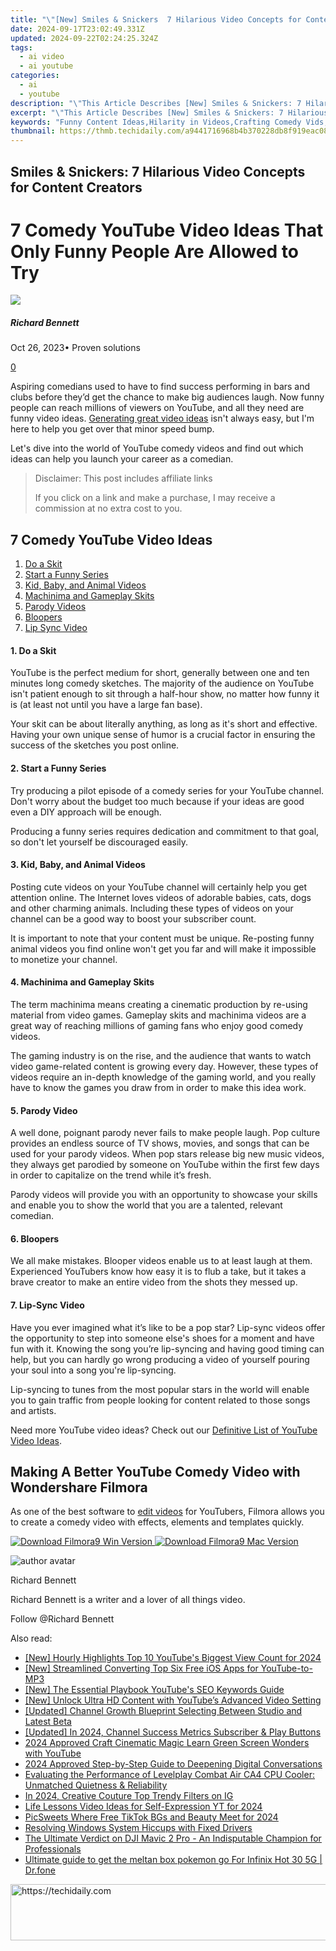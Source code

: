 ```yaml
---
title: "\"[New] Smiles & Snickers  7 Hilarious Video Concepts for Content Creators\""
date: 2024-09-17T23:02:49.331Z
updated: 2024-09-22T02:24:25.324Z
tags:
  - ai video
  - ai youtube
categories:
  - ai
  - youtube
description: "\"This Article Describes [New] Smiles & Snickers: 7 Hilarious Video Concepts for Content Creators\""
excerpt: "\"This Article Describes [New] Smiles & Snickers: 7 Hilarious Video Concepts for Content Creators\""
keywords: "Funny Content Ideas,Hilarity in Videos,Crafting Comedy Vids,Humorous Video Tips,Making Laughs Shareable,Viral Video Concepts,Chuckling Creation Guide"
thumbnail: https://thmb.techidaily.com/a9441716968b4b370228db8f919eac0889d914a97cb067222fedd44de8e1315f.jpg
---
```


## Smiles & Snickers: 7 Hilarious Video Concepts for Content Creators

# 7 Comedy YouTube Video Ideas That Only Funny People Are Allowed to Try

![](https://images.wondershare.com/filmora/article-images/richard-bennett.jpg)

##### Richard Bennett

 Oct 26, 2023• Proven solutions

[0](#commentsBoxSeoTemplate)

Aspiring comedians used to have to find success performing in bars and clubs before they’d get the chance to make big audiences laugh. Now funny people can reach millions of viewers on YouTube, and all they need are funny video ideas. [Generating great video ideas](https://www.filmora.io/community-blog/how-to-come-up-with-better-youtube-video-ideas-391.html) isn't always easy, but I'm here to help you get over that minor speed bump.

Let's dive into the world of YouTube comedy videos and find out which ideas can help you launch your career as a comedian.

>  Disclaimer: This post includes affiliate links
>
>  If you click on a link and make a purchase, I may receive a commission at no extra cost to you.
>

## 7 Comedy YouTube Video Ideas

1. [Do a Skit](#one)
2. [Start a Funny Series](#two)
3. [Kid, Baby, and Animal Videos](#three)
4. [Machinima and Gameplay Skits](#four)
5. [Parody Videos](#five)
6. [Bloopers](#six)
7. [Lip Sync Video](#seven)

#### 1\. Do a Skit

YouTube is the perfect medium for short, generally between one and ten minutes long comedy sketches. The majority of the audience on YouTube isn't patient enough to sit through a half-hour show, no matter how funny it is (at least not until you have a large fan base).

Your skit can be about literally anything, as long as it's short and effective. Having your own unique sense of humor is a crucial factor in ensuring the success of the sketches you post online.

#### 2\. Start a Funny Series

Try producing a pilot episode of a comedy series for your YouTube channel. Don't worry about the budget too much because if your ideas are good even a DIY approach will be enough.

Producing a funny series requires dedication and commitment to that goal, so don't let yourself be discouraged easily.

#### 3\. Kid, Baby, and Animal Videos

Posting cute videos on your YouTube channel will certainly help you get attention online. The Internet loves videos of adorable babies, cats, dogs and other charming animals. Including these types of videos on your channel can be a good way to boost your subscriber count.

It is important to note that your content must be unique. Re-posting funny animal videos you find online won't get you far and will make it impossible to monetize your channel.

#### 4\. Machinima and Gameplay Skits

The term machinima means creating a cinematic production by re-using material from video games. Gameplay skits and machinima videos are a great way of reaching millions of gaming fans who enjoy good comedy videos.

The gaming industry is on the rise, and the audience that wants to watch video game-related content is growing every day. However, these types of videos require an in-depth knowledge of the gaming world, and you really have to know the games you draw from in order to make this idea work.

#### 5\. Parody Video

A well done, poignant parody never fails to make people laugh. Pop culture provides an endless source of TV shows, movies, and songs that can be used for your parody videos. When pop stars release big new music videos, they always get parodied by someone on YouTube within the first few days in order to capitalize on the trend while it’s fresh.

Parody videos will provide you with an opportunity to showcase your skills and enable you to show the world that you are a talented, relevant comedian.

#### 6\. Bloopers

We all make mistakes. Blooper videos enable us to at least laugh at them. Experienced YouTubers know how easy it is to flub a take, but it takes a brave creator to make an entire video from the shots they messed up.

#### 7\. Lip-Sync Video

Have you ever imagined what it’s like to be a pop star? Lip-sync videos offer the opportunity to step into someone else's shoes for a moment and have fun with it. Knowing the song you’re lip-syncing and having good timing can help, but you can hardly go wrong producing a video of yourself pouring your soul into a song you're lip-syncing.

Lip-syncing to tunes from the most popular stars in the world will enable you to gain traffic from people looking for content related to those songs and artists.

Need more YouTube video ideas? Check out our [Definitive List of YouTube Video Ideas](https://tools.techidaily.com/wondershare/filmora/download/).

## Making A Better YouTube Comedy Video with Wondershare Filmora

As one of the best software to [edit videos](https://tools.techidaily.com/wondershare/filmora/download/) for YouTubers, Filmora allows you to create a comedy video with effects, elements and templates quickly.

[![Download Filmora9 Win Version](https://images.wondershare.com/filmora/guide/download-btn-win.jpg) ](https://tools.techidaily.com/wondershare/filmora/download/) [![Download Filmora9 Mac Version](https://images.wondershare.com/filmora/guide/download-btn-mac.jpg) ](https://tools.techidaily.com/wondershare/filmora/download/)

![author avatar](https://images.wondershare.com/filmora/article-images/richard-bennett.jpg)

Richard Bennett

Richard Bennett is a writer and a lover of all things video.

Follow @Richard Bennett

<ins class="adsbygoogle"
     style="display:block"
     data-ad-format="autorelaxed"
     data-ad-client="ca-pub-7571918770474297"
     data-ad-slot="1223367746"></ins>

<ins class="adsbygoogle"
     style="display:block"
     data-ad-client="ca-pub-7571918770474297"
     data-ad-slot="8358498916"
     data-ad-format="auto"
     data-full-width-responsive="true"></ins>

<span class="atpl-alsoreadstyle">Also read:</span>
<div><ul>
<li><a href="https://youtube-sure.techidaily.com/ourly-highlights-top-10-youtubes-biggest-view-count-for-2024/"><u>[New] Hourly Highlights Top 10 YouTube's Biggest View Count for 2024</u></a></li>
<li><a href="https://youtube-webster.techidaily.com/treamlined-converting-top-six-free-ios-apps-for-youtube-to-mp3/"><u>[New] Streamlined Converting Top Six Free iOS Apps for YouTube-to-MP3</u></a></li>
<li><a href="https://youtube-sure.techidaily.com/he-essential-playbook-youtubes-seo-keywords-guide/"><u>[New] The Essential Playbook YouTube's SEO Keywords Guide</u></a></li>
<li><a href="https://youtube-sure.techidaily.com/nlock-ultra-hd-content-with-youtubes-advanced-video-setting/"><u>[New] Unlock Ultra HD Content with YouTube’s Advanced Video Setting</u></a></li>
<li><a href="https://youtube-sure.techidaily.com/ed-channel-growth-blueprint-selecting-between-studio-and-latest-beta/"><u>[Updated] Channel Growth Blueprint Selecting Between Studio and Latest Beta</u></a></li>
<li><a href="https://youtube-blog.techidaily.com/ed-in-2024-channel-success-metrics-subscriber-and-play-buttons/"><u>[Updated] In 2024, Channel Success Metrics Subscriber & Play Buttons</u></a></li>
<li><a href="https://youtube-sure.techidaily.com/approved-craft-cinematic-magic-learn-green-screen-wonders-with-youtube/"><u>2024 Approved Craft Cinematic Magic Learn Green Screen Wonders with YouTube</u></a></li>
<li><a href="https://extra-skills.techidaily.com/2024-approved-step-by-step-guide-to-deepening-digital-conversations/"><u>2024 Approved Step-by-Step Guide to Deepening Digital Conversations</u></a></li>
<li><a href="https://hardware-reviews.techidaily.com/evaluating-the-performance-of-levelplay-combat-air-ca4-cpu-cooler-unmatched-quietness-and-reliability/"><u>Evaluating the Performance of Levelplay Combat Air CA4 CPU Cooler: Unmatched Quietness & Reliability</u></a></li>
<li><a href="https://instagram-clips.techidaily.com/in-2024-creative-couture-top-trendy-filters-on-ig/"><u>In 2024, Creative Couture Top Trendy Filters on IG</u></a></li>
<li><a href="https://youtube-sure.techidaily.com/lessons-video-ideas-for-self-expression-yt-for-2024/"><u>Life Lessons Video Ideas for Self-Expression YT for 2024</u></a></li>
<li><a href="https://extra-skills.techidaily.com/picsweets-where-free-tiktok-bgs-and-beauty-meet-for-2024/"><u>PicSweets Where Free TikTok BGs and Beauty Meet for 2024</u></a></li>
<li><a href="https://graphic-issues.techidaily.com/resolving-windows-system-hiccups-with-fixed-drivers/"><u>Resolving Windows System Hiccups with Fixed Drivers</u></a></li>
<li><a href="https://buynow-tips.techidaily.com/the-ultimate-verdict-on-dji-mavic-2-pro-an-indisputable-champion-for-professionals/"><u>The Ultimate Verdict on DJI Mavic 2 Pro - An Indisputable Champion for Professionals</u></a></li>
<li><a href="https://android-pokemon-go.techidaily.com/ultimate-guide-to-get-the-meltan-box-pokemon-go-for-infinix-hot-30-5g-drfone-by-drfone-virtual-android/"><u>Ultimate guide to get the meltan box pokemon go For Infinix Hot 30 5G | Dr.fone</u></a></li>
</ul></div>

<!-- affiliate ads begin -->
<a href="https://unicoeye.pxf.io/c/5597632/2134238/18498" target="_top" id="2134238">
  <img src="//a.impactradius-go.com/display-ad/18498-2134238" border="0" alt="https://techidaily.com" width="728" height="90"/>
</a>
<img height="0" width="0" src="https://unicoeye.pxf.io/i/5597632/2134238/18498" style="position:absolute;visibility:hidden;" border="0" />
<!-- affiliate ads end -->

